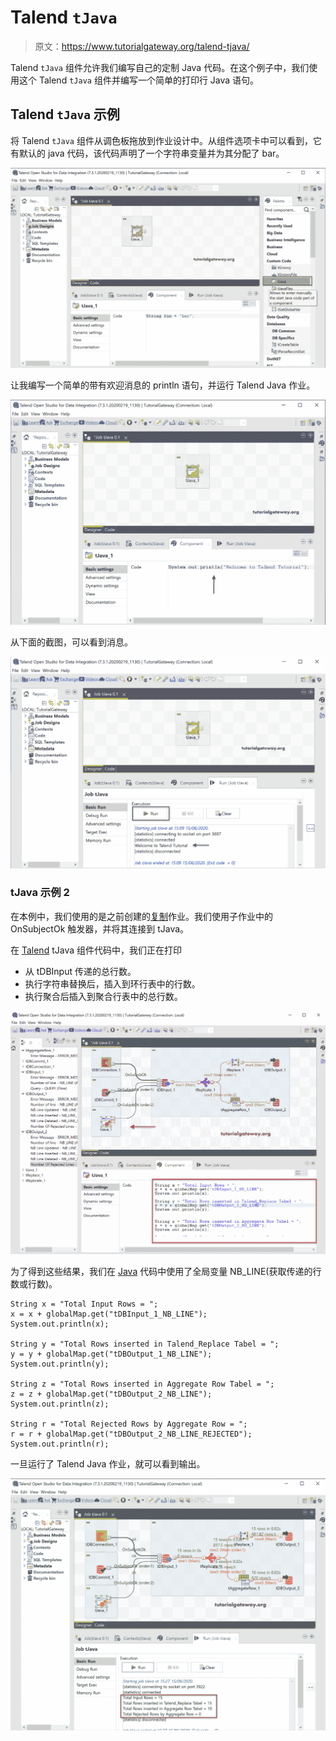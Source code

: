 # Talend `tJava`

> 原文：<https://www.tutorialgateway.org/talend-tjava/>

Talend `tJava` 组件允许我们编写自己的定制 Java 代码。在这个例子中，我们使用这个 Talend `tJava` 组件并编写一个简单的打印行 Java 语句。

## Talend `tJava` 示例

将 Talend `tJava` 组件从调色板拖放到作业设计中。从组件选项卡中可以看到，它有默认的 java 代码，该代码声明了一个字符串变量并为其分配了 bar。

![Talend `tJava` Example 1](img/0bb09a019974b8c6a8283bf87f8f4089.png)

让我编写一个简单的带有欢迎消息的 println 语句，并运行 Talend Java 作业。

![Talend `tJava` Example 2](img/fef0e92272277c6df06994c372aaff4f.png)

从下面的截图，可以看到消息。

![Talend `tJava` Example 3](img/2d3414eba353f0e661a02016e43df4d1.png)

### tJava 示例 2

在本例中，我们使用的是之前创建的[复制](https://www.tutorialgateway.org/talend-replicate/)作业。我们使用子作业中的 OnSubjectOk 触发器，并将其连接到 tJava。

在 [Talend](https://www.tutorialgateway.org/talend-tutorial/) tJava 组件代码中，我们正在打印

*   从 tDBInput 传递的总行数。
*   执行字符串替换后，插入到环行表中的行数。
*   执行聚合后插入到聚合行表中的总行数。

![Talend `tJava` Example 4](img/e881e0398afe2427c0745bc0e7c89a26.png)

为了得到这些结果，我们在 [Java](https://www.tutorialgateway.org/java-tutorial/) 代码中使用了全局变量 NB_LINE(获取传递的行数或行数)。

```
String x = "Total Input Rows = ";
x = x + globalMap.get("tDBInput_1_NB_LINE");
System.out.println(x);

String y = "Total Rows inserted in Talend_Replace Tabel = ";
y = y + globalMap.get("tDBOutput_1_NB_LINE");
System.out.println(y);

String z = "Total Rows inserted in Aggregate Row Tabel = ";
z = z + globalMap.get("tDBOutput_2_NB_LINE");
System.out.println(z);

String r = "Total Rejected Rows by Aggregate Row = ";
r = r + globalMap.get("tDBOutput_2_NB_LINE_REJECTED");
System.out.println(r);
```

一旦运行了 Talend Java 作业，就可以看到输出。

![Talend `tJava` Example 5](img/6da8d6bc82745ab69173df22523ecac5.png)